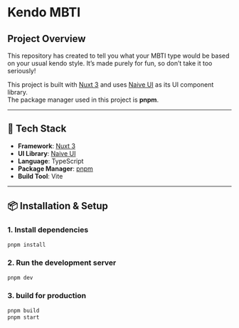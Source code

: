 # Kendo MBTI
## Project Overview
This repository has created to tell you what your MBTI type would be based on your usual kendo style. It’s made purely for fun, so don’t take it too seriously!

This project is built with [Nuxt 3](https://nuxt.com/) and uses [Naive UI](https://www.naiveui.com/) as its UI component library.  
The package manager used in this project is **pnpm**.


---

## 🚀 Tech Stack

- **Framework**: [Nuxt 3](https://nuxt.com/)
- **UI Library**: [Naive UI](https://www.naiveui.com/)
- **Language**: TypeScript
- **Package Manager**: [pnpm](https://pnpm.io/)
- **Build Tool**: Vite

---

## 📦 Installation & Setup

### 1. Install dependencies

```bash
pnpm install
```


### 2. Run the development server
```bash
pnpm dev
```


### 3. build for production
```bash
pnpm build
pnpm start
```